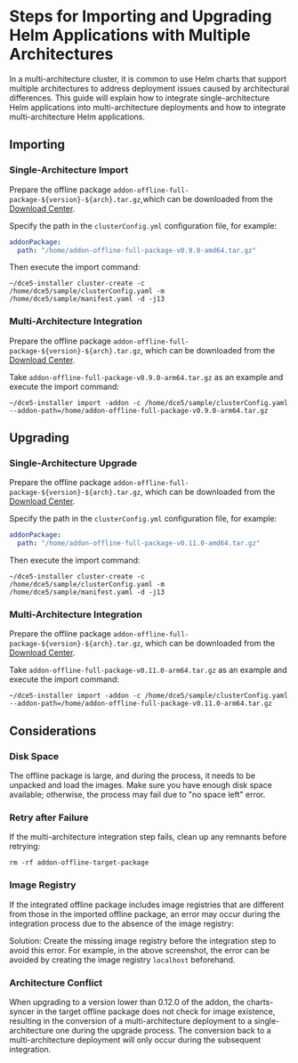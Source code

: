 # Steps for Importing and Upgrading Helm Applications with Multiple Architectures

In a multi-architecture cluster, it is common to use Helm charts that support multiple architectures to address deployment issues caused by architectural differences. This guide will explain how to integrate single-architecture Helm applications into multi-architecture deployments and how to integrate multi-architecture Helm applications.

## Importing

### Single-Architecture Import

Prepare the offline package `addon-offline-full-package-${version}-${arch}.tar.gz`,which can be downloaded from the [Download Center](../../../download/addon/history.md).

Specify the path in the `clusterConfig.yml` configuration file, for example:

```yaml
addonPackage:
  path: "/home/addon-offline-full-package-v0.9.0-amd64.tar.gz"
```

Then execute the import command:

```shell
~/dce5-installer cluster-create -c /home/dce5/sample/clusterConfig.yaml -m /home/dce5/sample/manifest.yaml -d -j13
```

### Multi-Architecture Integration

Prepare the offline package `addon-offline-full-package-${version}-${arch}.tar.gz`, which can be downloaded from the [Download Center](../../../download/addon/history.md).

Take `addon-offline-full-package-v0.9.0-arm64.tar.gz` as an example and execute the import command:

```shell
~/dce5-installer import -addon -c /home/dce5/sample/clusterConfig.yaml --addon-path=/home/addon-offline-full-package-v0.9.0-arm64.tar.gz
```

## Upgrading

### Single-Architecture Upgrade

Prepare the offline package `addon-offline-full-package-${version}-${arch}.tar.gz`, which can be downloaded from the [Download Center](../../../download/addon/history.md).

Specify the path in the `clusterConfig.yml` configuration file, for example:

```yaml
addonPackage:
  path: "/home/addon-offline-full-package-v0.11.0-amd64.tar.gz"
```

Then execute the import command:

```shell
~/dce5-installer cluster-create -c /home/dce5/sample/clusterConfig.yaml -m /home/dce5/sample/manifest.yaml -d -j13
```

### Multi-Architecture Integration

Prepare the offline package `addon-offline-full-package-${version}-${arch}.tar.gz`, which can be downloaded from the [Download Center](../../../download/addon/history.md).

Take `addon-offline-full-package-v0.11.0-arm64.tar.gz` as an example and execute the import command:

```shell
~/dce5-installer import -addon -c /home/dce5/sample/clusterConfig.yaml --addon-path=/home/addon-offline-full-package-v0.11.0-arm64.tar.gz
```

## Considerations

### Disk Space

The offline package is large, and during the process, it needs to be unpacked and load the images. Make sure you have enough disk space available; otherwise, the process may fail due to "no space left" error.

### Retry after Failure

If the multi-architecture integration step fails, clean up any remnants before retrying:

```shell
rm -rf addon-offline-target-package
```

### Image Registry

If the integrated offline package includes image registries that are different from those in the imported offline package, an error may occur during the integration process due to the absence of the image registry:


Solution: Create the missing image registry before the integration step to avoid this error. For example, in the above screenshot, the error can be avoided by creating the image registry `localhost` beforehand.

### Architecture Conflict

When upgrading to a version lower than 0.12.0 of the addon, the charts-syncer in the target offline package does not check for image existence, resulting in the conversion of a multi-architecture deployment to a single-architecture one during the upgrade process. The conversion back to a multi-architecture deployment will only occur during the subsequent integration.
